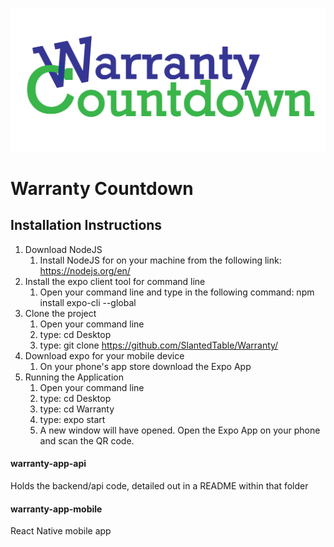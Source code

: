 

![Logo](https://github.com/SlantedTable/Warranty/blob/master/logo.png)

# Warranty Countdown

## Installation Instructions
1. Download NodeJS
    1. Install NodeJS for on your machine from the following link: https://nodejs.org/en/ 
2. Install the expo client tool for command line
    1. Open your command line and type in the following command: npm install expo-cli --global
3. Clone the project
    1. Open your command line
    2. type: cd Desktop
    3. type: git clone https://github.com/SlantedTable/Warranty/
4. Download expo for your mobile device
    1. On your phone's app store download the Expo App
5. Running the Application
    1. Open your command line
    2. type: cd Desktop
    3. type: cd Warranty
    4. type: expo start
    5. A new window will have opened. Open the Expo App on your phone and scan the QR code.
 
    

#### warranty-app-api
Holds the backend/api code, detailed out in a README within that folder
    
#### warranty-app-mobile
React Native mobile app
